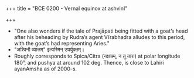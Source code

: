 +++
title = "BCE 0200 - Vernal equinox at ashvinI"

+++
- "One also wonders if the tale of Prajāpati being fitted with a goat’s head after his beheading by Rudra’s agent Vīrabhadra alludes to this period, with the goat’s had representing Aries."
- "अश्विनौ व्यात्तम्" इत्यस्मिन् उपर्युक्तम्।
- Roughly corresponds to Spica/Citra (नक्षत्रम्, न तु तारा) at polar longitude 180°, and pushya at around 102 deg. Thence, is close to Lahiri ayanAmsha as of 2000-s.
